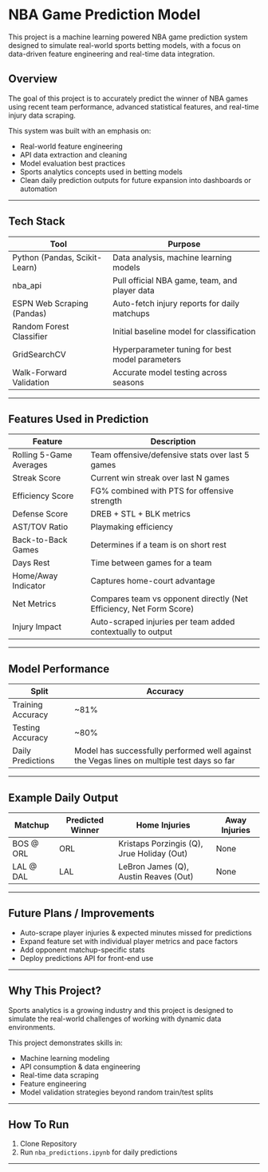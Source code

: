 # NBA Game Prediction Model

This project is a machine learning powered NBA game prediction system designed to simulate real-world sports betting models, with a focus on data-driven feature engineering and real-time data integration.

## Overview

The goal of this project is to accurately predict the winner of NBA games using recent team performance, advanced statistical features, and real-time injury data scraping.

This system was built with an emphasis on:

- Real-world feature engineering
- API data extraction and cleaning
- Model evaluation best practices
- Sports analytics concepts used in betting models
- Clean daily prediction outputs for future expansion into dashboards or automation

---

## Tech Stack

| Tool | Purpose |
|------|---------|
| Python (Pandas, Scikit-Learn) | Data analysis, machine learning models |
| nba_api | Pull official NBA game, team, and player data |
| ESPN Web Scraping (Pandas) | Auto-fetch injury reports for daily matchups |
| Random Forest Classifier | Initial baseline model for classification |
| GridSearchCV | Hyperparameter tuning for best model parameters |
| Walk-Forward Validation | Accurate model testing across seasons |

---

## Features Used in Prediction

| Feature | Description |
|---------|-------------|
| Rolling 5-Game Averages | Team offensive/defensive stats over last 5 games |
| Streak Score | Current win streak over last N games |
| Efficiency Score | FG% combined with PTS for offensive strength |
| Defense Score | DREB + STL + BLK metrics |
| AST/TOV Ratio | Playmaking efficiency |
| Back-to-Back Games | Determines if a team is on short rest |
| Days Rest | Time between games for a team |
| Home/Away Indicator | Captures home-court advantage |
| Net Metrics | Compares team vs opponent directly (Net Efficiency, Net Form Score) |
| Injury Impact | Auto-scraped injuries per team added contextually to output |

---

## Model Performance

| Split | Accuracy |
|-------|----------|
| Training Accuracy | ~81% |
| Testing Accuracy | ~80% |
| Daily Predictions | Model has successfully performed well against the Vegas lines on multiple test days so far |

---

## Example Daily Output

| Matchup   | Predicted Winner | Home Injuries | Away Injuries |
|-----------|------------------|---------------|----------------|
| BOS @ ORL | ORL              | Kristaps Porzingis (Q), Jrue Holiday (Out) | None |
| LAL @ DAL | LAL              | LeBron James (Q), Austin Reaves (Out) | None |

---

## Future Plans / Improvements

- Auto-scrape player injuries & expected minutes missed for predictions
- Expand feature set with individual player metrics and pace factors
- Add opponent matchup-specific stats
- Deploy predictions API for front-end use

---

## Why This Project?

Sports analytics is a growing industry and this project is designed to simulate the real-world challenges of working with dynamic data environments.

This project demonstrates skills in:
- Machine learning modeling
- API consumption & data engineering
- Real-time data scraping
- Feature engineering
- Model validation strategies beyond random train/test splits

---

## How To Run

1. Clone Repository  
2. Run `nba_predictions.ipynb` for daily predictions  

---
